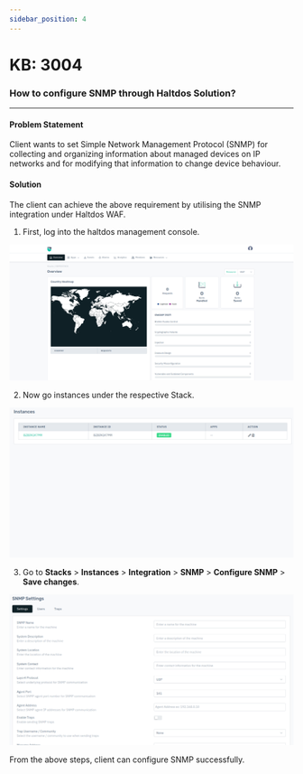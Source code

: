 ```yaml
---
sidebar_position: 4
---
```


# KB: 3004

### How to configure SNMP through Haltdos Solution?
---

#### Problem Statement

Client wants to set  Simple Network Management Protocol (SNMP) for collecting and organizing information about managed devices on IP networks and for modifying that information to change device behaviour.

#### Solution

The client can achieve the above requirement by utilising the SNMP integration under Haltdos WAF.

1. First, log into the haltdos management console.

![snmp](/img/platform/v8/kb/kb_3004_overview.png)

2. Now go instances under the respective Stack.

![snmp](/img/platform/v8/kb/kb_3004_instance.png)

3. Go to **Stacks** > **Instances** > **Integration** > **SNMP** > **Configure SNMP** > **Save changes**.

![snmp](/img/platform/v8/kb/kb_3004_snmp.png)

From the above steps, client can configure SNMP successfully.